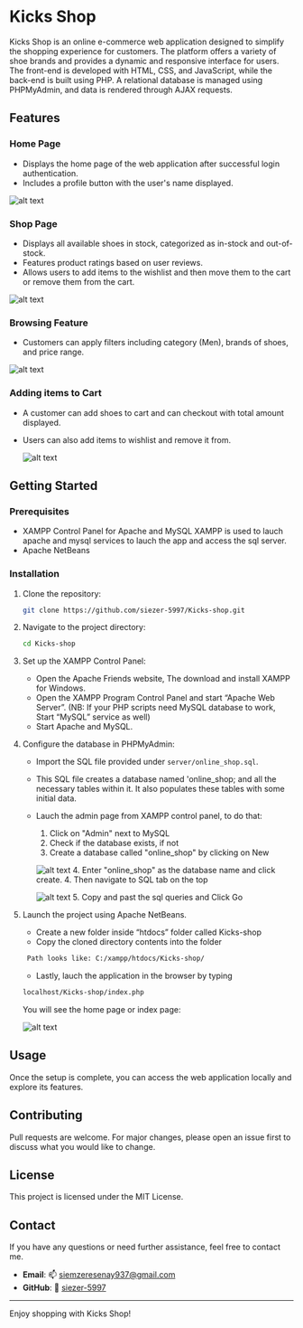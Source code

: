 
# Kicks Shop

Kicks Shop is an online e-commerce web application designed to simplify the shopping experience for customers. The platform offers a variety of shoe brands and provides a dynamic and responsive interface for users. The front-end is developed with HTML, CSS, and JavaScript, while the back-end is built using PHP. A relational database is managed using PHPMyAdmin, and data is rendered through AJAX requests.


## Features

### Home Page
- Displays the home page of the web application after successful login authentication.
- Includes a profile button with the user's name displayed.

![alt text](images/image.png)

### Shop Page
- Displays all available shoes in stock, categorized as in-stock and out-of-stock.
- Features product ratings based on user reviews.
- Allows users to add items to the wishlist and then move them to the cart or remove them from the cart.

![alt text](images/image-1.png)

### Browsing Feature
- Customers can apply filters including category (Men), brands of shoes, and price range.

![alt text](images/image-2.png)

### Adding items to Cart
- A customer can add shoes to cart and can checkout with total amount displayed.
- Users can also add items to wishlist and remove it from.

    ![alt text](images/image-6.png)

## Getting Started

### Prerequisites
- XAMPP Control Panel for Apache and MySQL
XAMPP is used to lauch apache and mysql services to lauch the app and access the sql server.
- Apache NetBeans


### Installation

1. Clone the repository:
   ```bash
   git clone https://github.com/siezer-5997/Kicks-shop.git
   ```

2. Navigate to the project directory:
   ```bash
   cd Kicks-shop
   ```

3. Set up the XAMPP Control Panel:
   - Open the Apache Friends website, The download and install XAMPP for Windows.
   - Open the XAMPP Program Control Panel and start “Apache Web Server”. (NB: If your PHP scripts need MySQL  database to work, Start “MySQL” service as well)
   - Start Apache and MySQL.

4. Configure the database in PHPMyAdmin:
   - Import the SQL file provided under `server/online_shop.sql`.
   - This SQL file creates a database named 'online_shop; and all the necessary tables within it. It also populates these tables with some initial data. 
   - Lauch the admin page from XAMPP control panel, to do that:
        1. Click on "Admin" next to MySQL
        2. Check if the database exists, if not
        3. Create a database called "online_shop" by clicking on New

        ![alt text](images/image-3.png)
        4. Enter "online_shop" as the database name and click create.
        4. Then navigate to SQL tab on the top 

        ![alt text](images/image-4.png)
        5. Copy and past the sql queries and Click Go

5. Launch the project using Apache NetBeans.
   - Create a new folder inside “htdocs” folder called Kicks-shop
   - Copy the cloned directory contents into the folder
   
   ``` bash
    Path looks like: C:/xampp/htdocs/Kicks-shop/
   ```
   - Lastly, lauch the application in the browser by typing
   ```bash
   localhost/Kicks-shop/index.php
   ```

   You will see the home page or index page:

   ![alt text](images/image-5.png)
   
## Usage
Once the setup is complete, you can access the web application locally and explore its features. 

## Contributing
Pull requests are welcome. For major changes, please open an issue first to discuss what you would like to change.

## License
This project is licensed under the MIT License.

## Contact
If you have any questions or need further assistance, feel free to contact me.
- **Email**: 📫 [siemzeresenay937@gmail.com](mailto:siemzeresenay937@gmail.com)
- **GitHub**: 🔗 [siezer-5997](https://github.com/siezer-5997)
---

Enjoy shopping with Kicks Shop!

